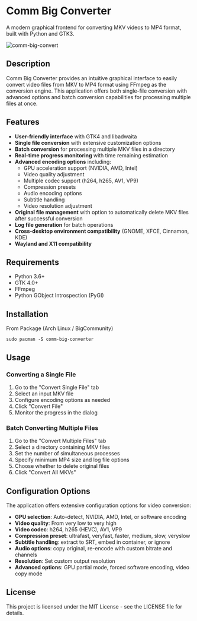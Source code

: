 # Comm Big Converter
A modern graphical frontend for converting MKV videos to MP4 format, built with Python and GTK3.

![comm-big-convert](https://github.com/user-attachments/assets/3b7de454-1b9f-4ca9-b863-78b4ed696d4f)

## Description
Comm Big Converter provides an intuitive graphical interface to easily convert video files from MKV to MP4 format using FFmpeg as the conversion engine. This application offers both single-file conversion with advanced options and batch conversion capabilities for processing multiple files at once.

## Features
* **User-friendly interface** with GTK4 and libadwaita
* **Single file conversion** with extensive customization options
* **Batch conversion** for processing multiple MKV files in a directory
* **Real-time progress monitoring** with time remaining estimation
* **Advanced encoding options** including:
   * GPU acceleration support (NVIDIA, AMD, Intel)
   * Video quality adjustment
   * Multiple codec support (h264, h265, AV1, VP9)
   * Compression presets
   * Audio encoding options
   * Subtitle handling
   * Video resolution adjustment
* **Original file management** with option to automatically delete MKV files after successful conversion
* **Log file generation** for batch operations
* **Cross-desktop environment compatibility** (GNOME, XFCE, Cinnamon, KDE)
* **Wayland and X11 compatibility**

## Requirements
* Python 3.6+
* GTK 4.0+
* FFmpeg
* Python GObject Introspection (PyGI)

## Installation
From Package (Arch Linux / BigCommunity)

```
sudo pacman -S comm-big-converter
```


## Usage
### Converting a Single File
1. Go to the "Convert Single File" tab
2. Select an input MKV file
3. Configure encoding options as needed
4. Click "Convert File"
5. Monitor the progress in the dialog

### Batch Converting Multiple Files
1. Go to the "Convert Multiple Files" tab
2. Select a directory containing MKV files
3. Set the number of simultaneous processes
4. Specify minimum MP4 size and log file options
5. Choose whether to delete original files
6. Click "Convert All MKVs"

## Configuration Options
The application offers extensive configuration options for video conversion:
* **GPU selection**: Auto-detect, NVIDIA, AMD, Intel, or software encoding
* **Video quality**: From very low to very high
* **Video codec**: h264, h265 (HEVC), AV1, VP9
* **Compression preset**: ultrafast, veryfast, faster, medium, slow, veryslow
* **Subtitle handling**: extract to SRT, embed in container, or ignore
* **Audio options**: copy original, re-encode with custom bitrate and channels
* **Resolution**: Set custom output resolution
* **Advanced options**: GPU partial mode, forced software encoding, video copy mode

## License
This project is licensed under the MIT License - see the LICENSE file for details.
